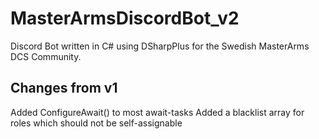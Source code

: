# MasterArmsDiscordBot_v2
Discord Bot written in C# using DSharpPlus for the Swedish MasterArms DCS Community.

## Changes from v1
Added ConfigureAwait() to most await-tasks
Added a blacklist array for roles which should not be self-assignable

